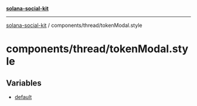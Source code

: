 [**solana-social-kit**](../../../README.md)

***

[solana-social-kit](../../../README.md) / components/thread/tokenModal.style

# components/thread/tokenModal.style

## Variables

- [default](variables/default.md)
